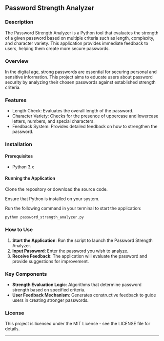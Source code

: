 
## Password Strength Analyzer

### Description
The Password Strength Analyzer is a Python tool that evaluates the strength of a given password based on multiple criteria such as length, complexity, and character variety. This application provides immediate feedback to users, helping them create more secure passwords.

### Overview
In the digital age, strong passwords are essential for securing personal and sensitive information. This project aims to educate users about password security by analyzing their chosen passwords against established strength criteria.

### Features
- Length Check: Evaluates the overall length of the password.
- Character Variety: Checks for the presence of uppercase and lowercase letters, numbers, and special characters.
- Feedback System: Provides detailed feedback on how to strengthen the password.

### Installation
#### Prerequisites
- Python 3.x

#### Running the Application
Clone the repository or download the source code.

Ensure that Python is installed on your system.

Run the following command in your terminal to start the application:
```bash
python password_strength_analyzer.py
```

### How to Use
1. **Start the Application**: Run the script to launch the Password Strength Analyzer.
2. **Input Password**: Enter the password you wish to analyze.
3. **Receive Feedback**: The application will evaluate the password and provide suggestions for improvement.

### Key Components
- **Strength Evaluation Logic**: Algorithms that determine password strength based on specified criteria.
- **User Feedback Mechanism**: Generates constructive feedback to guide users in creating stronger passwords.

### License
This project is licensed under the MIT License - see the LICENSE file for details.

---
